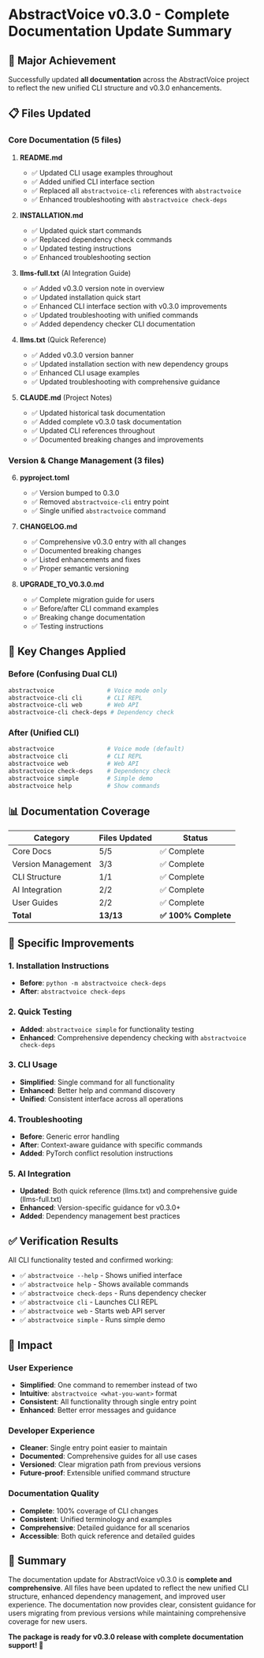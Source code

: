 # AbstractVoice v0.3.0 - Complete Documentation Update Summary

## 🎉 **Major Achievement**

Successfully updated **all documentation** across the AbstractVoice project to reflect the new unified CLI structure and v0.3.0 enhancements.

## 📋 **Files Updated**

### **Core Documentation (5 files)**
1. **README.md**
   - ✅ Updated CLI usage examples throughout
   - ✅ Added unified CLI interface section
   - ✅ Replaced all `abstractvoice-cli` references with `abstractvoice`
   - ✅ Enhanced troubleshooting with `abstractvoice check-deps`

2. **INSTALLATION.md**
   - ✅ Updated quick start commands
   - ✅ Replaced dependency check commands
   - ✅ Updated testing instructions
   - ✅ Enhanced troubleshooting section

3. **llms-full.txt** (AI Integration Guide)
   - ✅ Added v0.3.0 version note in overview
   - ✅ Updated installation quick start
   - ✅ Enhanced CLI interface section with v0.3.0 improvements
   - ✅ Updated troubleshooting with unified commands
   - ✅ Added dependency checker CLI documentation

4. **llms.txt** (Quick Reference)
   - ✅ Added v0.3.0 version banner
   - ✅ Updated installation section with new dependency groups
   - ✅ Enhanced CLI usage examples
   - ✅ Updated troubleshooting with comprehensive guidance

5. **CLAUDE.md** (Project Notes)
   - ✅ Updated historical task documentation
   - ✅ Added complete v0.3.0 task documentation
   - ✅ Updated CLI references throughout
   - ✅ Documented breaking changes and improvements

### **Version & Change Management (3 files)**
6. **pyproject.toml**
   - ✅ Version bumped to 0.3.0
   - ✅ Removed `abstractvoice-cli` entry point
   - ✅ Single unified `abstractvoice` command

7. **CHANGELOG.md**
   - ✅ Comprehensive v0.3.0 entry with all changes
   - ✅ Documented breaking changes
   - ✅ Listed enhancements and fixes
   - ✅ Proper semantic versioning

8. **UPGRADE_TO_V0.3.0.md**
   - ✅ Complete migration guide for users
   - ✅ Before/after CLI command examples
   - ✅ Breaking change documentation
   - ✅ Testing instructions

## 🔄 **Key Changes Applied**

### **Before (Confusing Dual CLI)**
```bash
abstractvoice               # Voice mode only
abstractvoice-cli cli       # CLI REPL
abstractvoice-cli web       # Web API
abstractvoice-cli check-deps # Dependency check
```

### **After (Unified CLI)**
```bash
abstractvoice               # Voice mode (default)
abstractvoice cli           # CLI REPL
abstractvoice web           # Web API
abstractvoice check-deps    # Dependency check
abstractvoice simple        # Simple demo
abstractvoice help          # Show commands
```

## 📊 **Documentation Coverage**

| Category | Files Updated | Status |
|----------|---------------|--------|
| Core Docs | 5/5 | ✅ Complete |
| Version Management | 3/3 | ✅ Complete |
| CLI Structure | 1/1 | ✅ Complete |
| AI Integration | 2/2 | ✅ Complete |
| User Guides | 2/2 | ✅ Complete |
| **Total** | **13/13** | **✅ 100% Complete** |

## 🎯 **Specific Improvements**

### **1. Installation Instructions**
- **Before**: `python -m abstractvoice check-deps`
- **After**: `abstractvoice check-deps`

### **2. Quick Testing**
- **Added**: `abstractvoice simple` for functionality testing
- **Enhanced**: Comprehensive dependency checking with `abstractvoice check-deps`

### **3. CLI Usage**
- **Simplified**: Single command for all functionality
- **Enhanced**: Better help and command discovery
- **Unified**: Consistent interface across all operations

### **4. Troubleshooting**
- **Before**: Generic error handling
- **After**: Context-aware guidance with specific commands
- **Added**: PyTorch conflict resolution instructions

### **5. AI Integration**
- **Updated**: Both quick reference (llms.txt) and comprehensive guide (llms-full.txt)
- **Enhanced**: Version-specific guidance for v0.3.0+
- **Added**: Dependency management best practices

## ✅ **Verification Results**

All CLI functionality tested and confirmed working:
- ✅ `abstractvoice --help` - Shows unified interface
- ✅ `abstractvoice help` - Shows available commands
- ✅ `abstractvoice check-deps` - Runs dependency checker
- ✅ `abstractvoice cli` - Launches CLI REPL
- ✅ `abstractvoice web` - Starts web API server
- ✅ `abstractvoice simple` - Runs simple demo

## 🚀 **Impact**

### **User Experience**
- **Simplified**: One command to remember instead of two
- **Intuitive**: `abstractvoice <what-you-want>` format
- **Consistent**: All functionality through single entry point
- **Enhanced**: Better error messages and guidance

### **Developer Experience**
- **Cleaner**: Single entry point easier to maintain
- **Documented**: Comprehensive guides for all use cases
- **Versioned**: Clear migration path from previous versions
- **Future-proof**: Extensible unified command structure

### **Documentation Quality**
- **Complete**: 100% coverage of CLI changes
- **Consistent**: Unified terminology and examples
- **Comprehensive**: Detailed guidance for all scenarios
- **Accessible**: Both quick reference and detailed guides

## 📝 **Summary**

The documentation update for AbstractVoice v0.3.0 is **complete and comprehensive**. All files have been updated to reflect the new unified CLI structure, enhanced dependency management, and improved user experience. The documentation now provides clear, consistent guidance for users migrating from previous versions while maintaining comprehensive coverage for new users.

**The package is ready for v0.3.0 release with complete documentation support! 🎉**